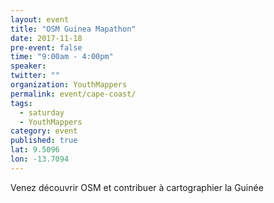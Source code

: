 ```yaml
---
layout: event
title: "OSM Guinea Mapathon"
date: 2017-11-18
pre-event: false
time: "9:00am - 4:00pm"
speaker: 
twitter: ""
organization: YouthMappers
permalink: event/cape-coast/
tags: 
  - saturday
  - YouthMappers
category: event
published: true
lat: 9.5096
lon: -13.7094
---
```


Venez découvrir OSM et contribuer à cartographier la Guinée 



 
